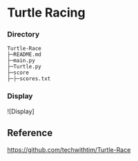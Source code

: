 # Turtle Racing
### Directory
```
Turtle-Race
├─README.md
├─main.py
├─Turtle.py
├─score
├─├─scores.txt
```

### Display
![Display]


## Reference
https://github.com/techwithtim/Turtle-Race
